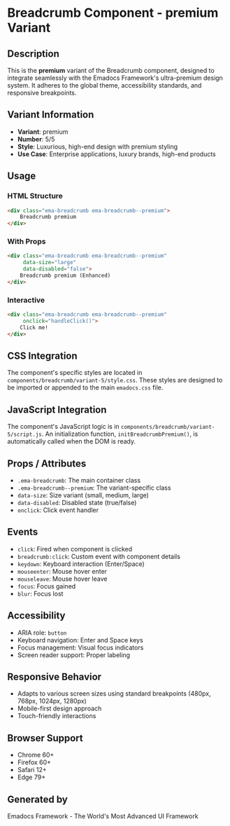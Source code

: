 # Breadcrumb Component - premium Variant

## Description
This is the **premium** variant of the Breadcrumb component, designed to integrate seamlessly with the Emadocs Framework's ultra-premium design system. It adheres to the global theme, accessibility standards, and responsive breakpoints.

## Variant Information
- **Variant**: premium
- **Number**: 5/5
- **Style**: Luxurious, high-end design with premium styling
- **Use Case**: Enterprise applications, luxury brands, high-end products

## Usage

### HTML Structure
```html
<div class="ema-breadcrumb ema-breadcrumb--premium">
    Breadcrumb premium
</div>
```

### With Props
```html
<div class="ema-breadcrumb ema-breadcrumb--premium" 
     data-size="large" 
     data-disabled="false">
    Breadcrumb premium (Enhanced)
</div>
```

### Interactive
```html
<div class="ema-breadcrumb ema-breadcrumb--premium" 
     onclick="handleClick()">
    Click me!
</div>
```

## CSS Integration
The component's specific styles are located in `components/breadcrumb/variant-5/style.css`. These styles are designed to be imported or appended to the main `emadocs.css` file.

## JavaScript Integration
The component's JavaScript logic is in `components/breadcrumb/variant-5/script.js`. An initialization function, `initBreadcrumbPremium()`, is automatically called when the DOM is ready.

## Props / Attributes
- `.ema-breadcrumb`: The main container class
- `.ema-breadcrumb--premium`: The variant-specific class
- `data-size`: Size variant (small, medium, large)
- `data-disabled`: Disabled state (true/false)
- `onclick`: Click event handler

## Events
- `click`: Fired when component is clicked
- `breadcrumb:click`: Custom event with component details
- `keydown`: Keyboard interaction (Enter/Space)
- `mouseenter`: Mouse hover enter
- `mouseleave`: Mouse hover leave
- `focus`: Focus gained
- `blur`: Focus lost

## Accessibility
- ARIA role: `button`
- Keyboard navigation: Enter and Space keys
- Focus management: Visual focus indicators
- Screen reader support: Proper labeling

## Responsive Behavior
- Adapts to various screen sizes using standard breakpoints (480px, 768px, 1024px, 1280px)
- Mobile-first design approach
- Touch-friendly interactions

## Browser Support
- Chrome 60+
- Firefox 60+
- Safari 12+
- Edge 79+

## Generated by
Emadocs Framework - The World's Most Advanced UI Framework
